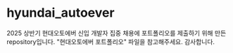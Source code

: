 # hyundai_autoever
2025 상반기 현대오토에버 신입 개발자 집중 채용에 포트폴리오를 제출하기 위해 만든 repository입니다. 
"현대오토에버 포트폴리오" 파일을 참고해주세요. 
감사합니다. 

